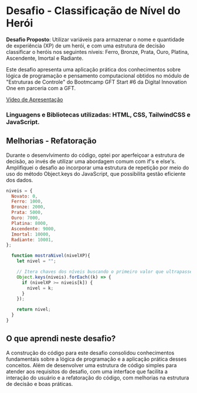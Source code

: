 # Desafio - Classificação de Nível do Herói

**Desafio Proposto**: Utilizar variáveis para armazenar o nome e quantidade de experiência (XP) de um herói, e com uma estrutura de decisão 
classificar o heróis nos seguintes níveis: Ferro, Bronze, Prata, Ouro, Platina, Ascendente, Imortal e Radiante. 

Este desafio apresenta uma aplicação prática dos conhecimentos sobre lógica de programação e pensamento computacional obtidos no módulo de "Estruturas de Controle" do Bootmcamp GFT Start #6 da Digital Innovation One em parceria com a GFT.

[Vídeo de Apresentação](https://youtu.be/PWiHGfmYIqE?si=W2lkBjnH2ro4d8qq)

### Linguagens e Bibliotecas utilizadas: HTML, CSS, TailwindCSS e JavaScript.

## Melhorias - Refatoração 

Durante o desenvlvimento do código, optei por aperfeiçoar a estrutura de decisão, ao invés de utilizar uma abordagem comum com if's e else's. Amplifiquei o desafio
ao incorporar uma estrutura de repetição por meio do uso do método Object.keys do JavaScript, que possibilita gestão eficiente dos dados.

```javascript
niveis = {
  Novato: 0,
  Ferro: 1000,
  Bronze: 2000,
  Prata: 5000,
  Ouro: 7000,
  Platina: 8000,
  Ascendente: 9000,
  Imortal: 10000,
  Radiante: 10001,
};

  function mostraNivel(nivelXP){
    let nivel = "";

    // Itera chaves dos níveis buscando o primeiro valor que ultrapasse o XP do jogador
    Object.keys(niveis).forEach((k) => {
      if (nivelXP >= niveis[k]) {
        nivel = k;
      }
    });

    return nivel;
  }
}
```

## O que aprendi neste desafio?
A construção do código para este desafio consolidou conhecimentos fundamentais sobre a lógica de programação e a aplicação prática desses conceitos. 
Além de desenvolver uma estrutura de código simples para atender aos requisitos do desafio, com uma interface que facilita a interação do usuário e 
a refatoração do código, com melhorias na estrutura de decisão e boas práticas.




